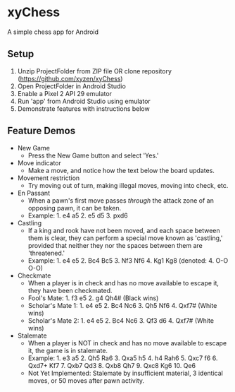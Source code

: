 # xyChess
  A simple chess app for Android

## Setup
1. Unzip ProjectFolder from ZIP file OR clone repository (https://github.com/xyzen/xyChess)
2. Open ProjectFolder in Android Studio
3. Enable a Pixel 2 API 29 emulator
4. Run 'app' from Android Studio using emulator
5. Demonstrate features with instructions below

## Feature Demos
* New Game
  * Press the New Game button and select 'Yes.'
* Move indicator
  * Make a move, and notice how the text below the board updates.
* Movement restriction
  * Try moving out of turn, making illegal moves, moving into check, etc.
* En Passant
  * When a pawn's first move passes *through* the attack zone of an opposing pawn, it can be taken.
  * Example: 1. e4 a5 2. e5 d5 3. pxd6
* Castling
  * If a king and rook have not been moved, and each space between them is clear, they can perform a special move known as 'castling,' provided that neither they nor the spaces between them are 'threatened.'
  * Example: 1. e4 e5 2. Bc4 Bc5 3. Nf3 Nf6 4. Kg1 Kg8 (denoted: 4. O-O O-O)
* Checkmate
  * When a player is in check and has no move available to escape it, they have been checkmated.
  * Fool's Mate: 1. f3 e5 2. g4 Qh4# (Black wins)
  * Scholar's Mate 1: 1. e4 e5 2. Bc4 Nc6 3. Qh5 Nf6 4. Qxf7# (White wins)
  * Scholar's Mate 2: 1. e4 e5 2. Bc4 Nc6 3. Qf3 d6 4. Qxf7# (White wins)
* Stalemate
  * When a player is NOT in check and has no move available to escape it, the game is in stalemate.
  * Example: 1. e3 a5 2. Qh5 Ra6 3. Qxa5 h5 4. h4 Rah6 5. Qxc7 f6 6. Qxd7+ Kf7 7. Qxb7 Qd3 8. Qxb8 Qh7 9. Qxc8 Kg6 10. Qe6
  * Not Yet Implemented: Stalemate by insufficient material, 3 identical moves, or 50 moves after pawn activity.

